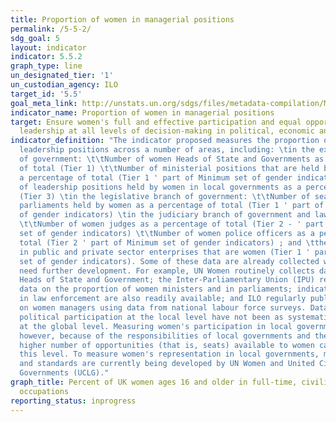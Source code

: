 ```yaml
---
title: Proportion of women in managerial positions
permalink: /5-5-2/
sdg_goal: 5
layout: indicator
indicator: 5.5.2
graph_type: line
un_designated_tier: '1'
un_custodian_agency: ILO
target_id: '5.5'
goal_meta_link: http://unstats.un.org/sdgs/files/metadata-compilation/Metadata-Goal-5.pdf
indicator_name: Proportion of women in managerial positions
target: Ensure women's full and effective participation and equal opportunities for
  leadership at all levels of decision-making in political, economic and public life
indicator_definition: "The indicator proposed measures the proportion of women in
  leadership positions across a number of areas, including: \tin the executive branch
  of government: \t\tNumber of women Heads of State and Governments as a percentage
  of total (Tier 1) \t\tNumber of ministerial positions that are held by women as
  a percentage of total (Tier 1 ' part of Minimum set of gender indicators) \t\tNumber
  of leadership positions held by women in local governments as a percentage of total
  (Tier 3) \tin the legislative branch of government: \t\tNumber of seats in national
  parliaments held by women as a percentage of total (Tier 1 ' part of Minimum set
  of gender indicators) \tin the judiciary branch of government and law enforcement:
  \t\tNumber of women judges as a percentage of total (Tier 2 - ' part of Minimum
  set of gender indicators) \t\tNumber of women police officers as a percentage of
  total (Tier 2 ' part of Minimum set of gender indicators) ; and \tthe share of managers
  in public and private sector enterprises that are women (Tier 1 ' part of Minimum
  set of gender indicators). Some of these data are already collected while others
  need further development. For example, UN Women routinely collects data on women
  Heads of State and Government; the Inter-Parliamentary Union (IPU) regularly collects
  data on the proportion of women ministers and in parliaments; indicators on women
  in law enforcement are also readily available; and ILO regularly publishes data
  on women managers using data from national labour force surveys. Data on women's
  political participation at the local level have not been as systematically collected
  at the global level. Measuring women's participation in local government is important,
  however, because of the responsibilities of local governments and the significantly
  higher number of opportunities (that is, seats) available to women candidates at
  this level. To measure women's representation in local governments, methodologies
  and standards are currently being developed by UN Women and United Cities and Local
  Governments (UCLG)."
graph_title: Percent of UK women ages 16 and older in full-time, civilian management
  occupations
reporting_status: inprogress
---
```

